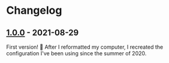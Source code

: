 # Changelog

## [1.0.0] - 2021-08-29

First version! 🥳 After I reformatted my computer, I recreated the configuration I've been using since the summer of 2020.

[1.0.0]: https://github.com/imse-ty/mpv-configuration/releases/tag/v1.0.0